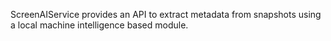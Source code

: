 ScreenAIService provides an API to extract metadata from snapshots using a local
machine intelligence based module.